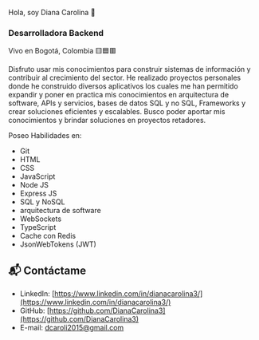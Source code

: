 Hola, soy Diana Carolina 👋

### Desarrolladora Backend

Vivo en Bogotá, Colombia 🟨🟦🟥

Disfruto usar mis conocimientos para construir sistemas de información y contribuir al crecimiento del sector. 
He realizado proyectos personales donde he construido diversos aplicativos los cuales me han permitido expandir y poner en practica mis conocimientos en arquitectura de software, APIs y servicios, bases de datos SQL y no SQL, Frameworks y crear soluciones eficientes y escalables.
Busco poder aportar mis conocimientos y brindar soluciones en proyectos retadores.

Poseo Habilidades en:
- Git
- HTML
- CSS
- JavaScript
- Node JS
- Express JS
- SQL y NoSQL
- arquitectura de software
- WebSockets
- TypeScript
- Cache con Redis
- JsonWebTokens (JWT)

## 📬 Contáctame
- LinkedIn: [https://www.linkedin.com/in/dianacarolina3/](https://www.linkedin.com/in/dianacarolina3/)
- GitHub: [https://github.com/DianaCarolina3](https://github.com/DianaCarolina3)
- E-mail: dcaroli2015@gmail.com
